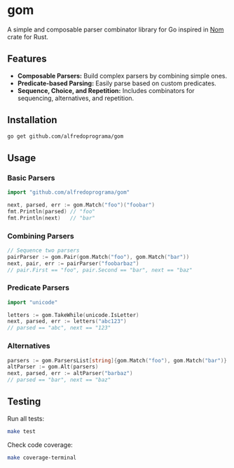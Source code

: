# gom

A simple and composable parser combinator library for Go inspired in [Nom](https://github.com/rust-bakery/nom) crate for Rust.

## Features

- **Composable Parsers:** Build complex parsers by combining simple ones.
- **Predicate-based Parsing:** Easily parse based on custom predicates.
- **Sequence, Choice, and Repetition:** Includes combinators for sequencing, alternatives, and repetition.

## Installation

```sh
go get github.com/alfredoprograma/gom
```

## Usage

### Basic Parsers

```go
import "github.com/alfredoprograma/gom"

next, parsed, err := gom.Match("foo")("foobar")
fmt.Println(parsed) // "foo"
fmt.Println(next)   // "bar"
```

### Combining Parsers

```go
// Sequence two parsers
pairParser := gom.Pair(gom.Match("foo"), gom.Match("bar"))
next, pair, err := pairParser("foobarbaz")
// pair.First == "foo", pair.Second == "bar", next == "baz"
```

### Predicate Parsers

```go
import "unicode"

letters := gom.TakeWhile(unicode.IsLetter)
next, parsed, err := letters("abc123")
// parsed == "abc", next == "123"
```

### Alternatives

```go
parsers := gom.ParsersList[string]{gom.Match("foo"), gom.Match("bar")}
altParser := gom.Alt(parsers)
next, parsed, err := altParser("barbaz")
// parsed == "bar", next == "baz"
```

## Testing

Run all tests:

```sh
make test
```

Check code coverage:

```sh
make coverage-terminal
```